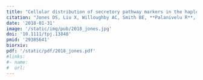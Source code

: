 ```yaml
---
title: "Cellular distribution of secretory pathway markers in the haploid synergid cells of *Arabidopsis thaliana*"
citation: "Jones DS, Liu X, Willoughby AC, Smith BE, **Palanivelu R**, Kessler SA. *The Plant Journal*. 2018."
date: '2018-01-31'
image: '/static/img/pub/2018_jones.jpg'
doi: '10.1111/tpj.13848'
pmid: '29385641'
biorxiv:
pdf: '/static/pdf/2018_jones.pdf'
#links:
#- name: 
#  url: 
---
```

